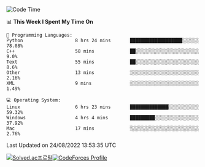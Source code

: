 
<!--START_SECTION:waka-->
![Code Time](http://img.shields.io/badge/Code%20Time-1%2C924%20hrs%2027%20mins-blue)

📊 **This Week I Spent My Time On** 

```text
💬 Programming Languages: 
Python                   8 hrs 24 mins       ███████████████████░░░░░░   78.08% 
C++                      58 mins             ██░░░░░░░░░░░░░░░░░░░░░░░   9.0% 
Text                     55 mins             ██░░░░░░░░░░░░░░░░░░░░░░░   8.6% 
Other                    13 mins             ░░░░░░░░░░░░░░░░░░░░░░░░░   2.16% 
XML                      9 mins              ░░░░░░░░░░░░░░░░░░░░░░░░░   1.49%

💻 Operating System: 
Linux                    6 hrs 23 mins       ██████████████░░░░░░░░░░░   59.32% 
Windows                  4 hrs 4 mins        █████████░░░░░░░░░░░░░░░░   37.92% 
Mac                      17 mins             ░░░░░░░░░░░░░░░░░░░░░░░░░   2.76%

```


 Last Updated on 24/08/2022 13:53:35 UTC
<!--END_SECTION:waka-->
[![Solved.ac프로필](http://mazassumnida.wtf/api/generate_badge?boj=hckim96)](https://solved.ac/hckim96)[![CodeForces Profile](https://cf.leed.at?id=hckim96)](https://codeforces.com/profile/hckim96)
